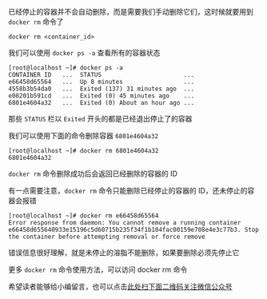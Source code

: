 已经停止的容器并不会自动删除，而是需要我们手动删除它们，这时候就要用到 `docker rm` 命令了

```
docker rm <container_id>
```

我们可以使用 `docker ps -a` 查看所有的容器状态

```
[root@localhost ~]# docker ps -a
CONTAINER ID   ...  STATUS                       ...
e66458d65564   ...  Up 8 minutes                 ...
4558b3b54da0   ...  Exited (137) 31 minutes ago  ...
e08201b591cd   ...  Exited (0) 45 minutes ago    ...
6801e4604a32   ...  Exited (0) About an hour ago ...
```

那些 `STATUS` 栏以 `Exited` 开头的都是已经退出停止了的容器

我们可以使用下面的命令删除容器 `6801e4604a32`

```
[root@localhost ~]# docker rm 6801e4604a32
6801e4604a32
```

`docker rm` 命令删除成功后会返回已经删除的容器的 ID

有一点需要注意，`docker rm` 命令只能删除已经停止的容器的 ID，还未停止的容器会报错

```
[root@localhost ~]# docker rm e66458d65564
Error response from daemon: You cannot remove a running container e66458d655640933e15196c5d60715b235f34f1b104fac00159e708e4e3c77b3. Stop the container before attempting removal or force remove
```

错误信息很好理解，就是未停止的溶脂不能删除，如果要删除必须先停止它

更多 `docker rm` 命令使用方法，可以访问 docker rm 命令

希望读者能够给小编留言，也可以点击[此处扫下面二维码关注微信公众号](https://www.ycbbs.vip/?p=28 "此处扫下面二维码关注微信公众号")
